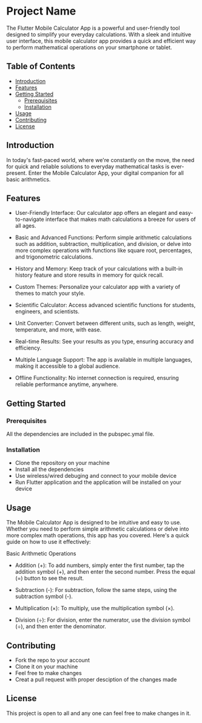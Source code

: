 # Project Name

The Flutter Mobile Calculator App is a powerful and user-friendly tool designed to simplify your everyday calculations. With a sleek and intuitive user interface, this mobile calculator app provides a quick and efficient way to perform mathematical operations on your smartphone or tablet.

## Table of Contents

- [Introduction](#introduction)
- [Features](#features)
- [Getting Started](#getting-started)
  - [Prerequisites](#prerequisites)
  - [Installation](#installation)
- [Usage](#usage)
- [Contributing](#contributing)
- [License](#license)

## Introduction

In today's fast-paced world, where we're constantly on the move, the need for quick and reliable solutions to everyday mathematical tasks is ever-present. Enter the Mobile Calculator App, your digital companion for all basic arithmetics.

## Features

- User-Friendly Interface: Our calculator app offers an elegant and easy-to-navigate interface that makes math calculations a breeze for users of all ages.

- Basic and Advanced Functions: Perform simple arithmetic calculations such as addition, subtraction, multiplication, and division, or delve into more complex operations with functions like square root, percentages, and trigonometric calculations.

- History and Memory: Keep track of your calculations with a built-in history feature and store results in memory for quick recall.

- Custom Themes: Personalize your calculator app with a variety of themes to match your style.

- Scientific Calculator: Access advanced scientific functions for students, engineers, and scientists.

- Unit Converter: Convert between different units, such as length, weight, temperature, and more, with ease.

- Real-time Results: See your results as you type, ensuring accuracy and efficiency.

- Multiple Language Support: The app is available in multiple languages, making it accessible to a global audience.

- Offline Functionality: No internet connection is required, ensuring reliable performance anytime, anywhere.

## Getting Started

### Prerequisites

All the dependencies are included in the pubspec.ymal file.

### Installation

- Clone the repository on your machine
- Install all the dependencies 
- Use wireless/wired debuging and connect to your mobile device
- Run Flutter application and the application will be installed on your device

## Usage

The Mobile Calculator App is designed to be intuitive and easy to use. Whether you need to perform simple arithmetic calculations or delve into more complex math operations, this app has you covered. Here's a quick guide on how to use it effectively:

Basic Arithmetic Operations
- Addition (+): To add numbers, simply enter the first number, tap the addition symbol (+), and then enter the second number. Press the equal (=) button to see the result.

- Subtraction (-): For subtraction, follow the same steps, using the subtraction symbol (-).

- Multiplication (×): To multiply, use the multiplication symbol (×).

- Division (÷): For division, enter the numerator, use the division symbol (÷), and then enter the denominator.

## Contributing

- Fork the repo to your account 
- Clone it on your machine
- Feel free to make changes 
- Creat a pull request with proper desciption of the changes made

## License

This project is open to all and any one can feel free to make changes in it.

